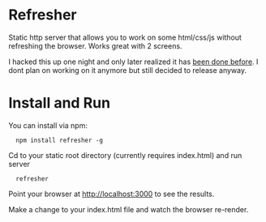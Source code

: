Refresher
=========

Static http server that allows you to work on some html/css/js without refreshing the browser. Works great with 2 screens.

I hacked this up one night and only later realized it has [been done before](http://aboutcode.net/vogue/). I dont plan on working on it anymore but still decided to release anyway.

Install and Run
===============

You can install via npm:

```
  npm install refresher -g
```

Cd to your static root directory (currently requires index.html) and run server

```
  refresher
```

Point your browser at [http://localhost:3000](http://localhost:3000) to see the results.

Make a change to your index.html file and watch the browser re-render.

